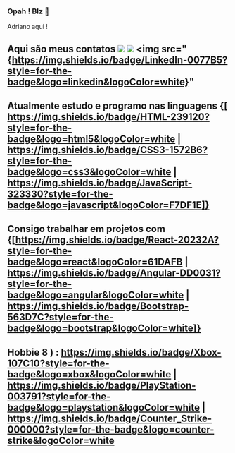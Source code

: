 ### Opah ! Blz 👋

Adriano aqui !

## Aqui são meus contatos <img src="{https://img.shields.io/badge/WhatsApp-25D366?style=for-the-badge&logo=whatsapp&logoColor=white}" />  <img src="{https://img.shields.io/badge/Telegram-2CA5E0?style=for-the-badge&logo=telegram&logoColor=white}" /> 	<img src="{https://img.shields.io/badge/LinkedIn-0077B5?style=for-the-badge&logo=linkedin&logoColor=white}"


## Atualmente estudo e programo nas linguagens {[	https://img.shields.io/badge/HTML-239120?style=for-the-badge&logo=html5&logoColor=white | 	https://img.shields.io/badge/CSS3-1572B6?style=for-the-badge&logo=css3&logoColor=white | 	https://img.shields.io/badge/JavaScript-323330?style=for-the-badge&logo=javascript&logoColor=F7DF1E]}

## Consigo trabalhar em projetos com {[https://img.shields.io/badge/React-20232A?style=for-the-badge&logo=react&logoColor=61DAFB | 	https://img.shields.io/badge/Angular-DD0031?style=for-the-badge&logo=angular&logoColor=white | https://img.shields.io/badge/Bootstrap-563D7C?style=for-the-badge&logo=bootstrap&logoColor=white]}


## Hobbie 8 ) : https://img.shields.io/badge/Xbox-107C10?style=for-the-badge&logo=xbox&logoColor=white | 	https://img.shields.io/badge/PlayStation-003791?style=for-the-badge&logo=playstation&logoColor=white | https://img.shields.io/badge/Counter_Strike-000000?style=for-the-badge&logo=counter-strike&logoColor=white

